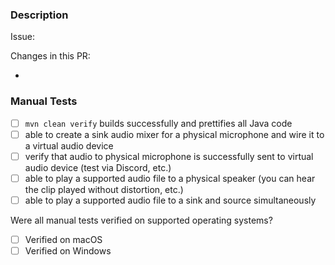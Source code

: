 <!-- Thank you for taking the time to make a PR to improve this repo!
This template outlines a series of steps you should take to make sure your change doesn't break the latest build, and also how you should document your changes.

Before merging, make sure the prettier-maven-plugin has been run by building locally: https://github.com/HubSpot/prettier-maven-plugin

The issue should link to an existing GitHub issue, or documentation of what is being addressed by the PR.
-->
### Description

Issue:

<!-- Describe the purpose of this PR.  What changes are you making and why.
List each change as separate bullet, ideally starting with a present tense action verb ("add", "create", "abstract", "simplify", etc.)
-->

Changes in this PR:
* <!--Please list changes here -->


### Manual Tests

<!-- Until a full suite of unit, acceptance, and integration tests are written, 
all changes need to be validated manually.  
These manual tests are not exhaustive but make sure core functionality is not broken.
-->

- [ ] `mvn clean verify` builds successfully and prettifies all Java code
- [ ] able to create a sink audio mixer for a physical microphone and wire it to a virtual audio device
- [ ] verify that audio to physical microphone is successfully sent to virtual audio device (test via Discord, etc.)
- [ ] able to play a supported audio file to a physical speaker (you can hear the clip played without distortion, etc.)
- [ ] able to play a supported audio file to a sink and source simultaneously

Were all manual tests verified on supported operating systems?  

- [ ] Verified on macOS
- [ ] Verified on Windows

<!--
If applicable
### Documentation

- [ ] Update the README.md to document any new changes, behaviors, or improvements from your PR.
-->